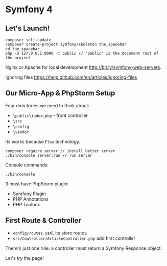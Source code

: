 # Symfony 4

## Let's Launch!

```
composer self-update
composer create-project symfony/skeleton the_spacebar
cd the_spacebar
php -S 127.0.0.1:8000 -t public // "public" is the document root of the project
```

Nginx or Apache for local development
http://bit.ly/symfony-web-servers.

Ignoring files
https://help.github.com/en/articles/ignoring-files

## Our Micro-App & PhpStorm Setup

Four directories we need to think about:
- `\public\index.php` - front controller
- `\src`
- `\config`
- `\vendor`

Its works because `Flex` technology.

```
composer require server // install better server
./bin/console server:run // run server
```

Console commands:
```
./bin/console
```

3 must have PhpStorm plugin:
- Symfony Plugin
- PHP Annotations
- PHP Toolbox

## First Route & Controller

- `config/routes.yaml` its store routes
- `src/Controller/ArticleController.php` add first controller

There's just one rule: a controller must return a Symfony Response object.

Let's try the page!


